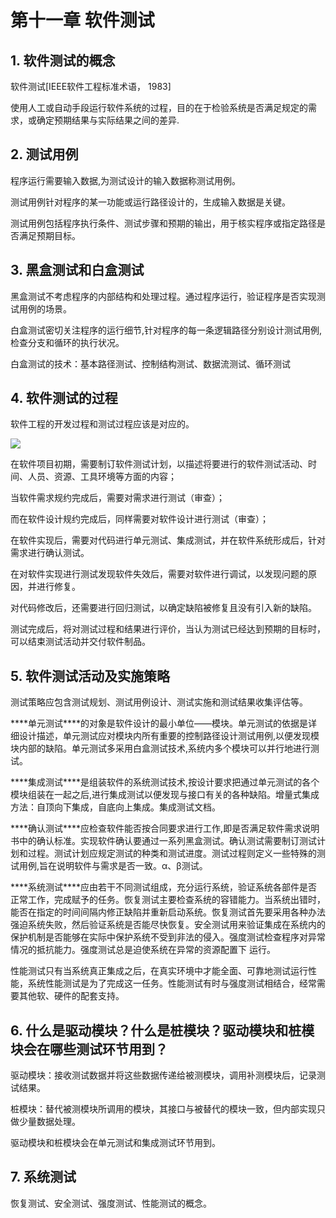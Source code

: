 # 第十一章 软件测试

## 1. 软件测试的概念 

软件测试[IEEE软件工程标准术语， 1983]

使用人工或自动手段运行软件系统的过程，目的在于检验系统是否满足规定的需求，或确定预期结果与实际结果之间的差异.



## **2. 测试用例**

程序运行需要输入数据,为测试设计的输入数据称测试用例。

测试用例针对程序的某一功能或运行路径设计的，生成输入数据是关键。

测试用例包括程序执行条件、测试步骤和预期的输出，用于核实程序或指定路径是否满足预期目标。



## **3. 黑盒测试和白盒测试**

黑盒测试不考虑程序的内部结构和处理过程。通过程序运行，验证程序是否实现测试用例的场景。

白盒测试密切关注程序的运行细节,针对程序的每一条逻辑路径分别设计测试用例,检查分支和循环的执行状况。

白盒测试的技术：基本路径测试、控制结构测试、数据流测试、循环测试



## **4. 软件测试的过程**

软件工程的开发过程和测试过程应该是对应的。

![](https://cdn.jsdelivr.net/gh/hongxiaCoder/Pictures@master/20230902201324.png)

在软件项目初期，需要制订软件测试计划，以描述将要进行的软件测试活动、时间、人员、资源、工具环境等方面的内容；

当软件需求规约完成后，需要对需求进行测试（审查）；

而在软件设计规约完成后，同样需要对软件设计进行测试（审查）；

在软件实现后，需要对代码进行单元测试、集成测试，并在软件系统形成后，针对需求进行确认测试。

在对软件实现进行测试发现软件失效后，需要对软件进行调试，以发现问题的原因，并进行修复。

对代码修改后，还需要进行回归测试，以确定缺陷被修复且没有引入新的缺陷。

测试完成后，将对测试过程和结果进行评价，当认为测试已经达到预期的目标时，可以结束测试活动并交付软件制品。



## **5. 软件测试活动及实施策略**

测试策略应包含测试规划、测试用例设计、测试实施和测试结果收集评估等。

***\*单元测试\****的对象是软件设计的最小单位——模块。单元测试的依据是详细设计描述，单元测试应对模块内所有重要的控制路径设计测试用例,以便发现模块内部的缺陷。单元测试多采用白盒测试技术,系统内多个模块可以并行地进行测试。

***\*集成测试\****是组装软件的系统测试技术,按设计要求把通过单元测试的各个模块组装在一起之后,进行集成测试以便发现与接口有关的各种缺陷。增量式集成方法：自顶向下集成，自底向上集成。集成测试文档。

***\*确认测试\****应检查软件能否按合同要求进行工作,即是否满足软件需求说明书中的确认标准。实现软件确认要通过一系列黑盒测试。确认测试需要制订测试计划和过程。测试计划应规定测试的种类和测试进度。测试过程则定义一些特殊的测试用例,旨在说明软件与需求是否一致。α、β测试。

***\*系统测试\****应由若干不同测试组成，充分运行系统，验证系统各部件是否正常工作，完成赋予的任务。恢复测试主要检查系统的容错能力。当系统出错时，能否在指定的时间间隔内修正缺陷并重新启动系统。恢复测试首先要采用各种办法强迫系统失败，然后验证系统是否能尽快恢复。安全测试用来验证集成在系统内的保护机制是否能够在实际中保护系统不受到非法的侵入。强度测试检查程序对异常情况的抵抗能力。强度测试总是迫使系统在异常的资源配置下 运行。

性能测试只有当系统真正集成之后，在真实环境中才能全面、可靠地测试运行性能，系统性能测试是为了完成这一任务。性能测试有时与强度测试相结合，经常需要其他软、硬件的配套支持。



## **6. 什么是驱动模块？什么是桩模块？驱动模块和桩模块会在哪些测试环节用到？**

驱动模块：接收测试数据并将这些数据传递给被测模块，调用补测模块后，记录测试结果。

桩模块：替代被测模块所调用的模块，其接口与被替代的模块一致，但内部实现只做少量数据处理。

驱动模块和桩模块会在单元测试和集成测试环节用到。



## **7. 系统测试**

恢复测试、安全测试、强度测试、性能测试的概念。

 

